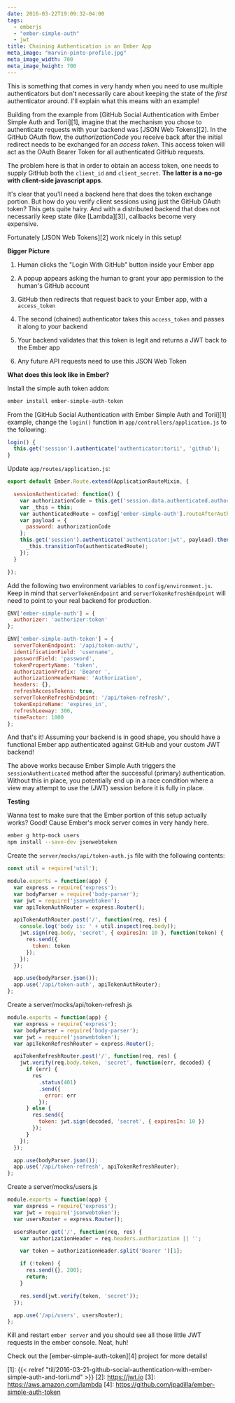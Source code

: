 ```yaml
---
date: 2016-03-22T19:09:32-04:00
tags:
  - emberjs
  - "ember-simple-auth"
  - jwt
title: Chaining Authentication in an Ember App
meta_image: "marvin-pinto-profile.jpg"
meta_image_width: 700
meta_image_height: 700
---
```


This is something that comes in very handy when you need to use multiple
authenticators but don't necessarily care about keeping the state of the
_first_ authenticator around. I'll explain what this means with an example!

Building from the example from [GitHub Social Authentication with Ember Simple
Auth and Torii][1], imagine that the mechanism you chose to authenticate
requests with your backend was [JSON Web Tokens][2]. In the GitHub OAuth flow,
the _authorizationCode_ you receive back after the initial redirect
needs to be exchanged for an _access token_. This access token will
act as the OAuth Bearer Token for all authenticated GitHub requests.

The problem here is that in order to obtain an access token, one needs to
supply GitHub both the `client_id` and `client_secret`. **The latter is a no-go
with client-side javascript apps**.

It's clear that you'll need a backend here that does the token exchange
portion. But how do you verify client sessions using just the GitHub OAuth
token?  This gets quite hairy. And with a distributed backend that does not
necessarily keep state (like [Lambda][3]), callbacks become very expensive.

Fortunately [JSON Web Tokens][2] work nicely in this setup!

**Bigger Picture**

1. Human clicks the "Login With GitHub" button inside your Ember app

1. A popup appears asking the human to grant your app permission to the human's
   GitHub account

1. GitHub then redirects that request back to your Ember app, with a
   `access_token`

1. The second (chained) authenticator takes this `access_token` and passes it
   along to _your_ backend

1. Your backend validates that this token is legit and returns a JWT back to
   the Ember app

1. Any future API requests need to use this JSON Web Token

**What does this look like in Ember?**

Install the simple auth token addon:

``` bash
ember install ember-simple-auth-token
```

From the [GitHub Social Authentication with Ember Simple Auth and Torii][1]
example, change the `login()` function in `app/controllers/application.js` to
the following:

``` js
login() {
  this.get('session').authenticate('authenticator:torii', 'github');
}
```

Update `app/routes/application.js`:

``` js
export default Ember.Route.extend(ApplicationRouteMixin, {

  sessionAuthenticated: function() {
    var authorizationCode = this.get('session.data.authenticated.authorizationCode');
    var _this = this;
    var authenticatedRoute = config['ember-simple-auth'].routeAfterAuthentication;
    var payload = {
      password: authorizationCode
    };
    this.get('session').authenticate('authenticator:jwt', payload).then(function() {
      _this.transitionTo(authenticatedRoute);
    });
  }

});
```

Add the following two environment variables to `config/environment.js`. Keep in
mind that `serverTokenEndpoint` and `serverTokenRefreshEndpoint` will need to
point to your real backend for production.

``` js
ENV['ember-simple-auth'] = {
  authorizer: 'authorizer:token'
};

ENV['ember-simple-auth-token'] = {
  serverTokenEndpoint: '/api/token-auth/',
  identificationField: 'username',
  passwordField: 'password',
  tokenPropertyName: 'token',
  authorizationPrefix: 'Bearer ',
  authorizationHeaderName: 'Authorization',
  headers: {},
  refreshAccessTokens: true,
  serverTokenRefreshEndpoint: '/api/token-refresh/',
  tokenExpireName: 'expires_in',
  refreshLeeway: 300,
  timeFactor: 1000
};
```

And that's it! Assuming your backend is in good shape, you should have a
functional Ember app authenticated against GitHub and your custom JWT backend!

The above works because Ember Simple Auth triggers the `sessionAuthenticated`
method after the successful (primary) authentication. Without this in place,
you potentially end up in a race condition where a view may attempt to
use the (JWT) session before it is fully in place.

**Testing**

Wanna test to make sure that the Ember portion of this setup actually works?
Good! Cause Ember's mock server comes in very handy here.

``` bash
ember g http-mock users
npm install --save-dev jsonwebtoken
```

Create the `server/mocks/api/token-auth.js` file with the following contents:

``` js
const util = require('util');

module.exports = function(app) {
  var express = require('express');
  var bodyParser = require('body-parser');
  var jwt = require('jsonwebtoken');
  var apiTokenAuthRouter = express.Router();

  apiTokenAuthRouter.post('/', function(req, res) {
    console.log('body is: ' + util.inspect(req.body));
    jwt.sign(req.body, 'secret', { expiresIn: 10 }, function(token) {
      res.send({
        token: token
      });
    });
  });

  app.use(bodyParser.json());
  app.use('/api/token-auth', apiTokenAuthRouter);
};
```

Create a server/mocks/api/token-refresh.js

``` js
module.exports = function(app) {
  var express = require('express');
  var bodyParser = require('body-parser');
  var jwt = require('jsonwebtoken');
  var apiTokenRefreshRouter = express.Router();

  apiTokenRefreshRouter.post('/', function(req, res) {
    jwt.verify(req.body.token, 'secret', function(err, decoded) {
      if (err) {
        res
          .status(401)
          .send({
            error: err
          });
      } else {
        res.send({
          token: jwt.sign(decoded, 'secret', { expiresIn: 10 })
        });
      }
    });
  });

  app.use(bodyParser.json());
  app.use('/api/token-refresh', apiTokenRefreshRouter);
};
```

Create a server/mocks/users.js

``` js
module.exports = function(app) {
  var express = require('express');
  var jwt = require('jsonwebtoken');
  var usersRouter = express.Router();

  usersRouter.get('/', function(req, res) {
    var authorizationHeader = req.headers.authorization || '';

    var token = authorizationHeader.split('Bearer ')[1];

    if (!token) {
      res.send({}, 200);
      return;
    }

    res.send(jwt.verify(token, 'secret'));
  });

  app.use('/api/users', usersRouter);
};
```

Kill and restart `ember server` and you should see all those little JWT
requests in the ember console. Neat, huh! <i class="fa fa-lightbulb-o"></i>

Check out the [ember-simple-auth-token][4] project for more details!

[1]: {{< relref "til/2016-03-21-github-social-authentication-with-ember-simple-auth-and-torii.md" >}}
[2]: https://jwt.io
[3]: https://aws.amazon.com/lambda
[4]: https://github.com/jpadilla/ember-simple-auth-token

